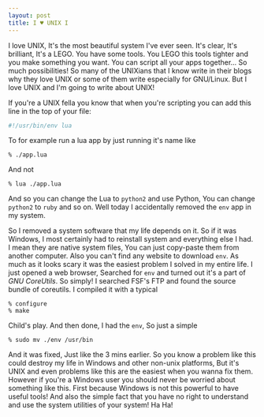 ```yaml
---
layout: post
title: I ♥︎ UNIX I
---
```


I love UNIX, It's the most beautiful system I've ever seen. It's clear, It's brilliant, It's a LEGO. You have some tools. You LEGO this tools tighter and you make something you want. You can script all your apps together… So much possibilities! So many of the UNIXians that I know write in their blogs why they love UNIX or some of them write especially for GNU/Linux. But I love UNIX and I'm going to write about UNIX!

If you're a UNIX fella you know that when you're scripting you can add this line in the top of your file:

```Bash
#!/usr/bin/env lua
```

To for example run a lua app by just running it's name like

```
% ./app.lua
```

And not

```
% lua ./app.lua
```

And so you can change the Lua to `python2` and use Python, You can change `python2` to `ruby` and so on. Well today I accidentally removed the `env` app in my system.

So I removed a system software that my life depends on it. So if it was Windows, I most certainly had to reinstall system and everything else I had. I mean they are native system files, You can just copy-paste them from another computer. Also you can't find any website to download `env`. As much as it looks scary it was the easiest problem I solved in my entire life. I just opened a web browser, Searched for `env` and turned out it's a part of 	*GNU CoreUtils*. So simply! I searched FSF's FTP and found the source bundle of coreutils. I compiled it with a typical

```
% configure
% make
```

Child's play. And then done, I had the `env`, So just a simple

```
% sudo mv ./env /usr/bin
```

And it was fixed, Just like the 3 mins earlier. So you know a problem like this could destroy my life in Windows and other non-unix platforms, But it's UNIX and even problems like this are the easiest when you wanna fix them. However if you're a Windows user you should never be worried about something like this. First because Windows is not this powerful to have useful tools! And also the simple fact that you have no right to understand and use the system utilities of your system! Ha Ha!